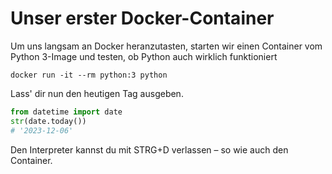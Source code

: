 # Unser erster Docker-Container
Um uns langsam an Docker heranzutasten, starten wir einen Container vom Python 3-Image und testen, ob Python auch wirklich funktioniert

```shell
docker run -it --rm python:3 python
```
Lass' dir nun den heutigen Tag ausgeben.
```python
from datetime import date
str(date.today())
# '2023-12-06'
```
Den Interpreter kannst du mit STRG+D verlassen – so wie auch den Container.